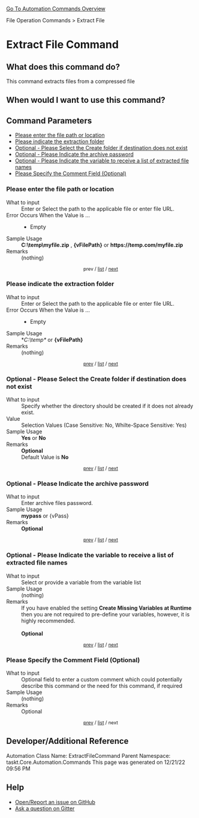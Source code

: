 <!--TITLE: Extract File Command -->
<!-- SUBTITLE: a command in the File Operation Commands group. -->
[Go To Automation Commands Overview](/automation-commands.md)


File Operation Commands &gt; Extract File


# Extract File Command


## What does this command do?
This command extracts files from a compressed file


## When would I want to use this command?



<a id="param_list"></a>
## Command Parameters
- [Please enter the file path or location](#param_0)
- [Please indicate the extraction folder](#param_1)
- [Optional - Please Select the Create folder if destination does not exist](#param_2)
- [Optional - Please Indicate the archive password](#param_3)
- [Optional - Please Indicate the variable to receive a list of extracted file names](#param_4)
- [Please Specify the Comment Field (Optional)](#param_5)


<a id="param_0"></a>
### Please enter the file path or location


<dl>
<dt>What to input</dt><dd>Enter or Select the path to the applicable file or enter file URL.</dd>
<dt>Error Occurs When the Value is ...</dt><dd><ul>
<li>Empty</li>
</ul></dd>
<dt>Sample Usage</dt><dd><strong>C:\temp\myfile.zip</strong> , <strong>{vFilePath}</strong> or <strong>https://temp.com/myfile.zip</strong></dd>
<dt>Remarks</dt><dd>(nothing)</dd>
</dl>




<div style="font-size: 90%; text-align: center">


prev / [list](#param_list) / [next](#param_1)


</div>


<a id="param_1"></a>
### Please indicate the extraction folder


<dl>
<dt>What to input</dt><dd>Enter or Select the path to the applicable file or enter file URL.</dd>
<dt>Error Occurs When the Value is ...</dt><dd><ul>
<li>Empty</li>
</ul></dd>
<dt>Sample Usage</dt><dd>*<em>C:\temp*</em> or <strong>{vFilePath}</strong></dd>
<dt>Remarks</dt><dd>(nothing)</dd>
</dl>




<div style="font-size: 90%; text-align: center">


[prev](#param_1) / [list](#param_list) / [next](#param_2)


</div>


<a id="param_2"></a>
### Optional - Please Select the Create folder if destination does not exist


<dl>
<dt>What to input</dt><dd>Specify whether the directory should be created if it does not already exist.</dd>
<dt>Value</dt><dd>Selection Values (Case Sensitive: No, Whilte-Space Sensitive: Yes)</dd>
<dt>Sample Usage</dt><dd><strong>Yes</strong> or  <strong>No</strong></dd>
<dt>Remarks</dt><dd><strong>Optional</strong><br>Default Value is <strong>No</strong></dd>
</dl>




<div style="font-size: 90%; text-align: center">


[prev](#param_2) / [list](#param_list) / [next](#param_3)


</div>


<a id="param_3"></a>
### Optional - Please Indicate the archive password


<dl>
<dt>What to input</dt><dd>Enter archive files password.</dd>
<dt>Sample Usage</dt><dd><strong>mypass</strong> or {vPass}</dd>
<dt>Remarks</dt><dd><strong>Optional</strong><br></dd>
</dl>




<div style="font-size: 90%; text-align: center">


[prev](#param_3) / [list](#param_list) / [next](#param_4)


</div>


<a id="param_4"></a>
### Optional - Please Indicate the variable to receive a list of extracted file names


<dl>
<dt>What to input</dt><dd>Select or provide a variable from the variable list</dd>
<dt>Sample Usage</dt><dd>(nothing)</dd>
<dt>Remarks</dt><dd>If you have enabled the setting <strong>Create Missing Variables at Runtime</strong> then you are not required to pre-define your variables, however, it is highly recommended.<br><br>
<strong>Optional</strong><br></dd>
</dl>




<div style="font-size: 90%; text-align: center">


[prev](#param_4) / [list](#param_list) / [next](#param_5)


</div>


<a id="param_5"></a>
### Please Specify the Comment Field (Optional)


<dl>
<dt>What to input</dt><dd>Optional field to enter a custom comment which could potentially describe this command or the need for this command, if required</dd>
<dt>Sample Usage</dt><dd>(nothing)</dd>
<dt>Remarks</dt><dd>Optional</dd>
</dl>




<div style="font-size: 90%; text-align: center">


[prev](#param_5) / [list](#param_list) / next


</div>


## Developer/Additional Reference
Automation Class Name: ExtractFileCommand
Parent Namespace: taskt.Core.Automation.Commands
This page was generated on 12/21/22 09:56 PM


## Help
- [Open/Report an issue on GitHub](https://github.com/saucepleez/taskt/issues/new)
- [Ask a question on Gitter](https://gitter.im/taskt-rpa/Lobby)
